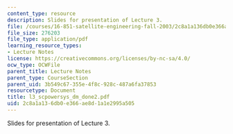 ```yaml
---
content_type: resource
description: Slides for presentation of Lecture 3.
file: /courses/16-851-satellite-engineering-fall-2003/2c8a1a136db0e366ae8d1a1e2995a505_l3_scpowersys_dm_done2.pdf
file_size: 276203
file_type: application/pdf
learning_resource_types:
- Lecture Notes
license: https://creativecommons.org/licenses/by-nc-sa/4.0/
ocw_type: OCWFile
parent_title: Lecture Notes
parent_type: CourseSection
parent_uid: 3b549c67-355e-4f8c-928c-487a6fa37853
resourcetype: Document
title: l3_scpowersys_dm_done2.pdf
uid: 2c8a1a13-6db0-e366-ae8d-1a1e2995a505
---
```

Slides for presentation of Lecture 3.